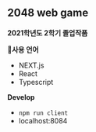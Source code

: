 ## 2048 web game
**2021학년도 2학기 졸업작품**


**사용 언어**
 - NEXT.js
 - React
 - Typescript

**Develop**
- `npm run client `
- localhost:8084

